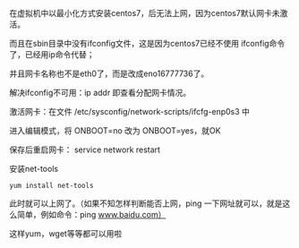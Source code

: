 在虚拟机中以最小化方式安装centos7，后无法上网，因为centos7默认网卡未激活。

而且在sbin目录中没有ifconfig文件，这是因为centos7已经不使用 ifconfig命令了，已经用ip命令代替； 

并且网卡名称也不是eth0了，而是改成eno16777736了。 

解决ifconfig不可用：ip addr 即查看分配网卡情况。

激活网卡：在文件 /etc/sysconfig/network-scripts/ifcfg-enp0s3 中 

进入编辑模式，将 ONBOOT=no 改为 ONBOOT=yes，就OK

保存后重启网卡： service network restart 

安装net-tools

```
yum install net-tools
```


此时就可以上网了。（如果不知怎样判断能否上网，ping 一下网址就可以，就是这么简单，例如命令：ping www.baidu.com）

这样yum，wget等等都可以用啦